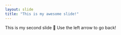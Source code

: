 ```yaml
---
layout: slide
title: "This is my awesome slide!"
---
```

This is my second slide :tada:
Use the left arrow to go back!
